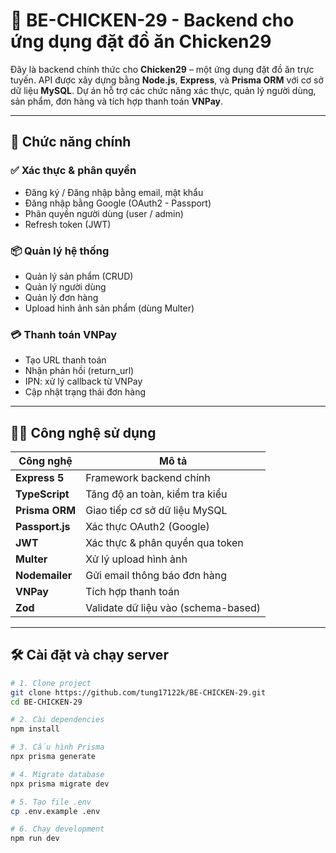 # 🍗 BE-CHICKEN-29 - Backend cho ứng dụng đặt đồ ăn Chicken29

Đây là backend chính thức cho **Chicken29** – một ứng dụng đặt đồ ăn trực tuyến. API được xây dựng bằng **Node.js**, **Express**, và **Prisma ORM** với cơ sở dữ liệu **MySQL**. Dự án hỗ trợ các chức năng xác thực, quản lý người dùng, sản phẩm, đơn hàng và tích hợp thanh toán **VNPay**.

---

## 🚀 Chức năng chính

### ✅ Xác thực & phân quyền
- Đăng ký / Đăng nhập bằng email, mật khẩu
- Đăng nhập bằng Google (OAuth2 - Passport)
- Phân quyền người dùng (user / admin)
- Refresh token (JWT)

### 📦 Quản lý hệ thống
- Quản lý sản phẩm (CRUD)
- Quản lý người dùng
- Quản lý đơn hàng
- Upload hình ảnh sản phẩm (dùng Multer)

### 💳 Thanh toán VNPay
- Tạo URL thanh toán
- Nhận phản hồi (return_url)
- IPN: xử lý callback từ VNPay
- Cập nhật trạng thái đơn hàng

---

## 🧑‍💻 Công nghệ sử dụng

| Công nghệ                | Mô tả                                |
|--------------------------|----------------------------------------|
| **Express 5**            | Framework backend chính               |
| **TypeScript**           | Tăng độ an toàn, kiểm tra kiểu       |
| **Prisma ORM**           | Giao tiếp cơ sở dữ liệu MySQL        |
| **Passport.js**          | Xác thực OAuth2 (Google)             |
| **JWT**                  | Xác thực & phân quyền qua token      |
| **Multer**               | Xử lý upload hình ảnh                |
| **Nodemailer**           | Gửi email thông báo đơn hàng         |
| **VNPay**                | Tích hợp thanh toán                   |
| **Zod**                  | Validate dữ liệu vào (schema-based)  |

---

## 🛠️ Cài đặt và chạy server

```bash
# 1. Clone project
git clone https://github.com/tung17122k/BE-CHICKEN-29.git
cd BE-CHICKEN-29

# 2. Cài dependencies
npm install

# 3. Cấu hình Prisma
npx prisma generate

# 4. Migrate database
npx prisma migrate dev

# 5. Tạo file .env
cp .env.example .env

# 6. Chạy development
npm run dev
